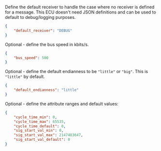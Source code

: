 Define the default receiver to handle the case where no receiver is defined for a message. This ECU doesn't need JSON definitions and can be used to default to debug/logging purposes.
```json
{
    "default_receiver": "DEBUG"
}
```

Optional - define the bus speed in kbits/s.
```json
{
    "bus_speed": 500
}
```

Optional - define the default endianness to be `"little"` or `"big"`. This is `"little"` by default.
```json
{
    "default_endianness": "little"
}
```

Optional - define the attribute ranges and default values:
```json
{
    "cycle_time_min": 0,
    "cycle_time_max": 65535,
    "cycle_time_default": 0,
    "sig_start_val_min": 0,
    "sig_start_val_max": 2147483647,
    "sig_start_val_default": 0
}
```

